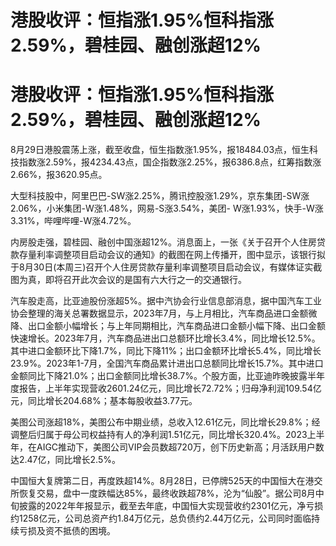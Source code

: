 # 港股收评：恒指涨1.95%恒科指涨2.59%，碧桂园、融创涨超12%

# 港股收评：恒指涨1.95%恒科指涨2.59%，碧桂园、融创涨超12%

8月29日港股震荡上涨，截至收盘，恒生指数涨1.95%，报18484.03点，恒生科技指数涨2.59%，报4234.43点，国企指数涨2.25%，报6386.8点，红筹指数涨2.66%，报3620.95点。

大型科技股中，阿里巴巴-SW涨2.25%，腾讯控股涨1.29%，京东集团-SW涨2.06%，小米集团-W涨1.48%，网易-S涨3.54%，美团-
W涨1.93%，快手-W涨3.31%，哔哩哔哩-W涨4.72%。

内房股走强，碧桂园、融创中国涨超12%。消息面上，一张《关于召开个人住房贷款存量利率调整项目启动会议的通知》的截图在网上传播开，图中显示，该银行拟于8月30日(本周三)召开个人住房贷款存量利率调整项目启动会议，有媒体证实截图为真，即将召开此次会议的是国有六大行之一的交通银行。

汽车股走高，比亚迪股份涨超5%。据中汽协会行业信息部消息，据中国汽车工业协会整理的海关总署数据显示，2023年7月，与上月相比，汽车商品进口金额微降、出口金额小幅增长；与上年同期相比，汽车商品进口金额小幅下降、出口金额快速增长。2023年7月，汽车商品进出口总额环比增长3.4%，同比增长12.5%。其中进口金额环比下降1.7%，同比下降11%；出口金额环比增长5.4%，同比增长23.9%。2023年1-7月，全国汽车商品累计进出口总额同比增长15.7%。其中进口金额同比下降21.0%；出口金额同比增长38.7%。个股方面，比亚迪昨晚披露半年度报告，上半年实现营收2601.24亿元，同比增长72.72%；归母净利润109.54亿元，同比增长204.68%；基本每股收益3.77元。

美图公司涨超18%，美图公布中期业绩，总收入12.61亿元，同比增长29.8%；经调整后归属于母公司权益持有人的净利润1.51亿元，同比增长320.4%。2023上半年，在AIGC推动下，美图公司VIP会员数超720万，创下历史新高；月活跃用户数达2.47亿，同比增长2.5%。

中国恒大复牌第二日，再度跌超14%。8月28日，已停牌525天的中国恒大在港交所恢复交易，盘中一度跌幅达85%，最终收跌超78%，沦为“仙股”。据公司8月中旬披露的2022年年报显示，截至去年底，中国恒大实现营收约2301亿元，净亏损约1258亿元，公司总资产约1.84万亿元，总负债约2.44万亿元，公司同时面临持续亏损及资不抵债的困境。


